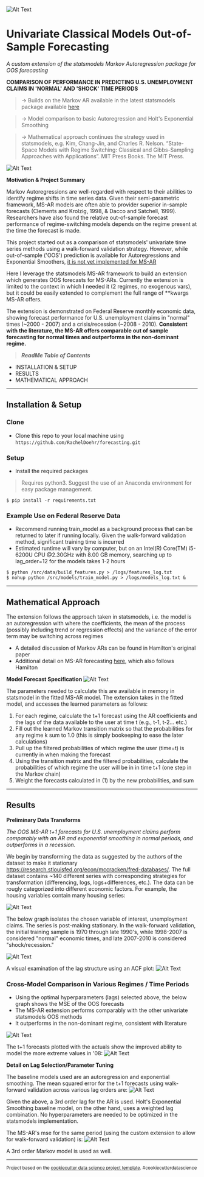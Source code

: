 
![Alt Text](https://github.com/RachelDoehr/forecasting/blob/master/reports/figures/example_markov_chain.gif?raw=true)

# Univariate Classical Models Out-of-Sample Forecasting


 *A custom extension of the statsmodels Markov Autoregression package for OOS forecasting*

**COMPARISON OF PERFORMANCE IN PREDICTING U.S. UNEMPLOYMENT CLAIMS IN 'NORMAL' AND 'SHOCK' TIME PERIODS**

> -> Builds on the Markov AR available in the latest statsmodels package available <a href="https://www.statsmodels.org/stable/generated/statsmodels.tsa.regime_switching.markov_autoregression" target="_blank">here</a>

> -> Model comparison to basic Autoregression and Holt's Exponential Smoothing

> -> Mathematical approach continues the strategy used in statsmodels, e.g. Kim, Chang-Jin, and Charles R. Nelson. “State-Space Models with Regime Switching: Classical and Gibbs-Sampling Approaches with Applications”. MIT Press Books. The MIT Press.

![Alt Text](https://github.com/RachelDoehr/forecasting/blob/master/reports/figures/markov_ar_specification.PNG?raw=true)

**Motivation & Project Summary**

Markov Autoregressions are well-regarded with respect to their abilities to identify regime shifts in time series data. Given their semi-parametric framework, MS-AR models are often able to provider superior in-sample forecasts (Clements and Krolzig, 1998, & Dacco and Satchell, 1999). Researchers have also found the relative out-of-sample forecast performance of regime-switching models depends on the regime present at the time the forecast is made. 

This project started out as a comparison of statsmodels' univariate time series methods using a walk-forward validation strategy. However, while out-of-sample ('OOS') prediction is available for Autoregressions and Exponential Smoothers, <a href="https://github.com/statsmodels/statsmodels/blob/ebe5e76c6c8055dddb247f7eff174c959acc61d2/statsmodels/tsa/regime_switching/markov_switching.py#L702-L703" target="_blank">it is not yet implemented for MS-AR</a>

Here I leverage the statsmodels MS-AR framework to build an extension which generates OOS forecasts for MS-ARs. Currently the extension is limited to the context in which I needed it (2 regimes, no exogenous vars), but it could be easily extended to complement the full range of **kwargs MS-AR offers. 

The extension is demonstrated on Federal Reserve monthly economic data, showing forecast performance for U.S. unemployment claims in "normal" times (~2000 - 2007) and a crisis/recession (~2008 - 2010). **Consistent with the literature, the MS-AR offers comparable out of sample forecasting for normal times and outperforms in the non-dominant regime.**

> ***ReadMe Table of Contents***

- INSTALLATION & SETUP
- RESULTS
- MATHEMATICAL APPROACH

---

## Installation & Setup

### Clone

- Clone this repo to your local machine using `https://github.com/RachelDoehr/forecasting.git`

### Setup

- Install the required packages

> Requires python3. Suggest the use of an Anaconda environment for easy package management.

```shell
$ pip install -r requirements.txt
```

### Example Use on Federal Reserve Data

- Recommend running train_model as a background process that can be returned to later if running locally. Given the walk-forward validation method, significant training time is incurred
- Estimated runtime will vary by computer, but on an Intel(R) Core(TM) i5-6200U CPU @2.30GHz with 8.00 GB memory, searching up to lag_order=12 for the models takes 1-2 hours

```shell
$ python /src/data/build_features.py > /logs/features_log.txt
$ nohup python /src/models/train_model.py > /logs/models_log.txt &
```

---
## Mathematical Approach

The extension follows the approach taken in statsmodels, i.e. the model is an autoregression with where the coefficients, the mean of the process (possibly including trend or regression effects) and the variance of the error term may be switching across regimes
- A detailed discussion of Markov ARs can be found in Hamilton's original paper
- Additional detail on MS-AR forecasting <a target="_blank" href="https://warwick.ac.uk/fac/soc/economics/research/workingpapers/1995-1998/twerp489.pdf/">here</a>, which also follows Hamilton


**Model Forecast Specification**
![Alt Text](https://github.com/RachelDoehr/forecasting/blob/master/reports/figures/math.PNG?raw=true)

The parameters needed to calculate this are available in memory in statsmodel in the fitted MS-AR model. The extension takes in the fitted model, and accesses the learned parameters as follows:

1. For each regime, calculate the t+1 forecast using the AR coefficients and the lags of the data available to the user at time t (e.g., t-1, t-2... etc.)
2. Fill out the learned Markov transition matrix so that the probabilities for any regime k sum to 1.0 (this is simply bookeeping to ease the later calculations)
3. Pull up the filtered probabilities of which regime the user (time=t) is currently in when making the forecast
4. Using the transition matrix and the filtered probabilities, calculate the probabilities of which regime the user will be in in time t+1 (one step in the Markov chain)
5. Weight the forecasts calculated in (1) by the new probabilities, and sum
---

## Results

**Preliminary Data Transforms**

*The OOS MS-AR t+1 forecasts for U.S. unemployment claims perform comparably with an AR and exponential smoothing in normal periods, and outperforms in a recession.*

We begin by transforming the data as suggested by the authors of the dataset to make it stationary https://research.stlouisfed.org/econ/mccracken/fred-databases/. The full dataset contains ~140 different series with corresponding strategies for transformation (differencing, logs, logs+differences, etc.). The data can be rougly categorized into different economic factors. For example, the housing variables contain many housing series:

![Alt Text](https://github.com/RachelDoehr/forecasting/blob/master/reports/figures/time_series_transformed_housing.png?raw=true)

The below graph isolates the chosen variable of interest, unemployment claims. The series is post-making stationary. In the walk-forward validation, the initial training sample is 1970 through late 1990's, while 1998-2007 is considered "normal" economic times, and late 2007-2010 is considered "shock/recession."

![Alt Text](https://github.com/RachelDoehr/forecasting/blob/master/reports/figures/y_var_time_series.png?raw=true)

A visual examination of the lag structure using an ACF plot:
![Alt Text](https://github.com/RachelDoehr/forecasting/blob/master/reports/figures/acf_plot.png?raw=true)
 

### **Cross-Model Comparison in Various Regimes / Time Periods**

- Using the optimal hyperparameters (lags) selected above, the below graph shows the MSE of the OOS forecasts
- The MS-AR extension performs comparably with the other univariate statsmodels OOS methods
- It outperforms in the non-dominant regime, consistent with literature

![Alt Text](https://github.com/RachelDoehr/forecasting/blob/master/reports/figures/error_summary.png?raw=true)

The t+1 forecasts plotted with the actuals show the improved ability to model the more extreme values in '08:
![Alt Text](https://github.com/RachelDoehr/forecasting/blob/master/reports/figures/yhat_y_Classical.png?raw=true)


**Detail on Lag Selection/Parameter Tuning**

The baseline models used are an autoregression and exponential smoothing. The mean squared error for the t+1 forecasts using walk-forward validation across various lag orders are:
![Alt Text](https://github.com/RachelDoehr/forecasting/blob/master/reports/figures/AR_errors.png?raw=true)

Given the above, a 3rd order lag for the AR is used. Holt's Exponential Smoothing baseline model, on the other hand, uses a weighted lag combination. No hyperparameters are needed to be optimized in the statsmodels implementation.

The MS-AR's mse for the same period (using the custom extension to allow for walk-forward validation) is:
![Alt Text](https://github.com/RachelDoehr/forecasting/blob/master/reports/figures/MKV_errors.png?raw=true)

A 3rd order Markov model is used as well.

---


<p><small>Project based on the <a target="_blank" href="https://drivendata.github.io/cookiecutter-data-science/">cookiecutter data science project template</a>. #cookiecutterdatascience</small></p> 